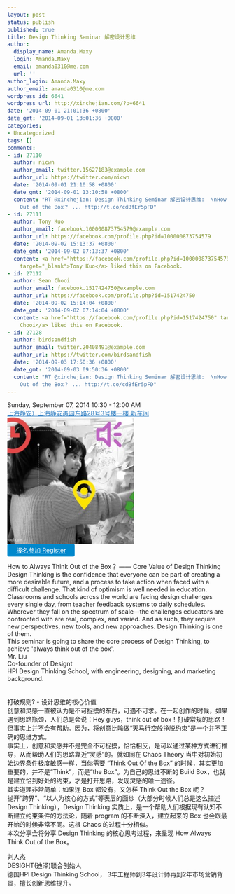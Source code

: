 ```yaml
---
layout: post
status: publish
published: true
title: Design Thinking Seminar 解密设计思维
author:
  display_name: Amanda.Maxy
  login: Amanda.Maxy
  email: amanda0310@me.com
  url: ''
author_login: Amanda.Maxy
author_email: amanda0310@me.com
wordpress_id: 6641
wordpress_url: http://xinchejian.com/?p=6641
date: '2014-09-01 21:01:36 +0800'
date_gmt: '2014-09-01 13:01:36 +0800'
categories:
- Uncategorized
tags: []
comments:
- id: 27110
  author: nicwn
  author_email: twitter.15627183@example.com
  author_url: https://twitter.com/nicwn
  date: '2014-09-01 21:10:58 +0800'
  date_gmt: '2014-09-01 13:10:58 +0800'
  content: "RT @xinchejian: Design Thinking Seminar 解密设计思维:  \nHow to Always Think
    Out of the Box？ ... http://t.co/cdBfEr5pFD"
- id: 27111
  author: Tony Kuo
  author_email: facebook.100000873754579@example.com
  author_url: https://facebook.com/profile.php?id=100000873754579
  date: '2014-09-02 15:13:37 +0800'
  date_gmt: '2014-09-02 07:13:37 +0800'
  content: <a href="https://facebook.com/profile.php?id=100000873754579"
    target="_blank">Tony Kuo</a> liked this on Facebook.
- id: 27112
  author: Sean Chooi
  author_email: facebook.1517424750@example.com
  author_url: https://facebook.com/profile.php?id=1517424750
  date: '2014-09-02 15:14:04 +0800'
  date_gmt: '2014-09-02 07:14:04 +0800'
  content: <a href="https://facebook.com/profile.php?id=1517424750" target="_blank">Sean
    Chooi</a> liked this on Facebook.
- id: 27128
  author: birdsandfish
  author_email: twitter.20408491@example.com
  author_url: https://twitter.com/birdsandfish
  date: '2014-09-03 17:50:36 +0800'
  date_gmt: '2014-09-03 09:50:36 +0800'
  content: "RT @xinchejian: Design Thinking Seminar 解密设计思维:  \nHow to Always Think
    Out of the Box？ ... http://t.co/cdBfEr5pFD"
---
```

<p>Sunday, September 07, 2014 10:30 - 12:00 AM<br />
<a style="color: #2578bf;" href="http://xinchejian.huodongxing.com/event/map/5244063275800" target="_blank">上海静安）上海静安愚园东路28号3号楼一楼 新车间</a><br />
<a href="/uploads/2014/09/20140311193107_1475_new.jpg"><img src="/uploads/2014/09/20140311193107_1475_new-290x290.jpg" alt="20140311193107_1475_new" width="290" height="290" class="aligncenter size-thumbnail wp-image-6642" /></a><br />
<a style="background-color:#0088CC;color:white;border-radius:4px;cursor:pointer;font-size:14px;padding:6px 20px;" href="http://www.huodongxing.com/event/2245499595300" target="_blank" title="立即报名">报名参加 Register</a><br />
<!--:en--><br />
How to Always Think Out of the Box？ &mdash;&mdash; Core Value of Design Thinking<br />
Design Thinking is the confidence that everyone can be part of creating a more desirable future, and a process to take action when faced with a difficult challenge. That kind of optimism is well needed in education.<br />
Classrooms and schools across the world are facing design challenges every single day, from teacher feedback systems to daily schedules. Wherever they fall on the spectrum of scale&mdash;the challenges educators are confronted with are real, complex, and varied. And as such, they require new perspectives, new tools, and new approaches. Design Thinking is one of them.<br />
This seminar is going to share the core process of Design Thinking, to achieve 'always think out of the box'.<br />
Mr. Liu<br />
Co-founder of Designt<br />
HPI Design Thinking School, with engineering, designing, and marketing background.<br />
<!--:--><br />
<!--:zh--><br />
打破规则? - 设计思维的核心价值<br />
创意和灵感一直被认为是不可捉摸的东西，可遇不可求。在一起创作的时候，如果遇到思路瓶颈，人们总是会说：Hey guys，think out of box！打破常规的思路！<br />
但事实上并不会有帮助。因为，将创意比喻做&ldquo;天马行空般挣脱约束&rdquo;是一个并不正确的思维方式。<br />
事实上，创意和灵感并不是完全不可捉摸，恰恰相反，是可以通过某种方式进行推导，从而帮助人们的思路靠近&ldquo;灵感&rdquo;的。就如同在 Chaos Theory 当中对初始初始边界条件极度敏感一样，当你需要 &ldquo;Think Out Of the Box&rdquo; 的时候，其实更加重要的，并不是&ldquo;Think&rdquo;，而是&ldquo;the Box&rdquo;。为自己的思维不断的 Build Box，也就是建立恰到好处的约束，才是打开思路，发现灵感的唯一途径。<br />
其实道理非常简单：如果连 Box 都没有，又怎样 Think Out the Box 呢？<br />
抛开&ldquo;跨界&rdquo;、&ldquo;以人为核心的方式&rdquo;等表层的面纱（大部分时候人们总是这么描述 Design Thinking），Design Thinking 实质上，是一个帮助人们根据现有认知不断建立约束条件的方法论，随着 program 的不断深入，建立起来的 Box 也会跟最开始的时候非常不同。这根 Chaos 的过程十分相似。<br />
本次分享会将分享 Design Thinking 的核心思考过程，来呈现 How Always Think Out of the Box。</p>
<p>刘人杰<br />
DESIGHT(迪泽)联合创始人<br />
德国HPI Design Thinking School， 3年工程师到3年设计师再到2年市场营销背景，擅长创新思维提升。<br />
<!--:--></p>
